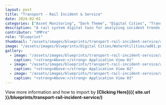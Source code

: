 ```yaml
---
layout: post
title: "Transport - Rail Incident & Service"
date: 2024-02-01
categories: ["Asset Monitoring", "Dark Theme", "Digital Cities", "Transport"]
description: "A rail system digital twin for analyzing incident trends nationally and by state, with asset-level service and maintenance tracking for trains and equipment."
contributor: "XMPro"
role: "Blueprint"
thumbnail: "/assets/images/blueprints/transport-rail-incident-service/ad01.png"
image: "/assets/images/blueprints/Digital Cities/WaterUtilities/ad01.png"
gallery:
  - image: "/assets/images/blueprints/transport-rail-incident-service/ad01.png"
    caption: "<strong>Above:</strong> Application View 01"
  - image: "/assets/images/blueprints/transport-rail-incident-service/ad02.png"
    caption: "<strong>Above:</strong> Application View 02"
  - image: "/assets/images/blueprints/transport-rail-incident-service/ad03.png"
    caption: "<strong>Above:</strong> Application View 03"
---
```


View more information and how to import by <strong>[Clicking Here]({{ site.url }}/blueprints/transport-rail-incident-service/)</strong>